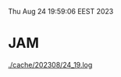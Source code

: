 Thu Aug 24 19:59:06 EEST 2023
# JAM
<a href='./cache/202308/24_19.log'>./cache/202308/24_19.log</a>
